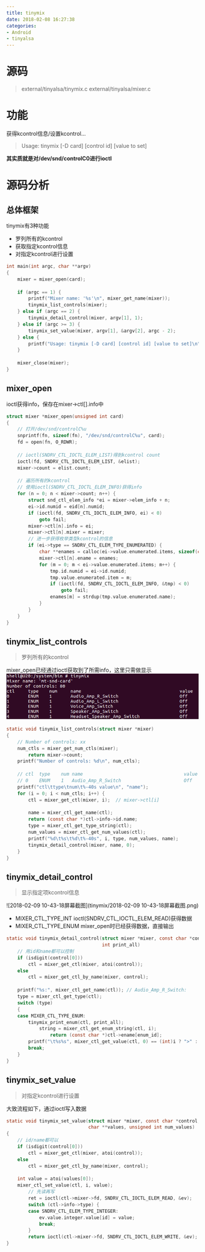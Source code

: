 ```yaml
---
title: tinymix
date: 2018-02-08 16:27:38
categories:
- Android
- tinyalsa
---
```

# 源码
> external/tinyalsa/tinymix.c
> external/tinyalsa/mixer.c

# 功能
获得kcontrol信息/设置kcontrol...
> Usage: tinymix \[-D card\] \[control id\] \[value to set\]

__其实质就是对/dev/snd/controlC0进行ioctl__
<!--more-->

# 源码分析
## 总体框架
tinymix有3种功能
* 罗列所有的kcontrol
* 获取指定kcontrol信息
* 对指定kcontrol进行设置

```c
int main(int argc, char **argv)
{
	mixer = mixer_open(card);

	if (argc == 1) {
		printf("Mixer name: '%s'\n", mixer_get_name(mixer));
		tinymix_list_controls(mixer);
	} else if (argc == 2) {
		tinymix_detail_control(mixer, argv[1], 1);
	} else if (argc >= 3) {
		tinymix_set_value(mixer, argv[1], &argv[2], argc - 2);
	} else {
		printf("Usage: tinymix [-D card] [control id] [value to set]\n");
	}

	mixer_close(mixer);
}
```

## mixer_open
ioctl获得info，保存在mixer->ctl[].info中

```c
struct mixer *mixer_open(unsigned int card)
{
	// 打开/dev/snd/controlC%u
	snprintf(fn, sizeof(fn), "/dev/snd/controlC%u", card);
	fd = open(fn, O_RDWR);
	
	// ioctl(SNDRV_CTL_IOCTL_ELEM_LIST)得到kcontrol count
	ioctl(fd, SNDRV_CTL_IOCTL_ELEM_LIST, &elist);
	mixer->count = elist.count;

	// 遍历所有的kcontrol
	// 使用ioctl(SNDRV_CTL_IOCTL_ELEM_INFO)获得info
	for (n = 0; n < mixer->count; n++) {
		struct snd_ctl_elem_info *ei = mixer->elem_info + n;
		ei->id.numid = eid[n].numid;
		if (ioctl(fd, SNDRV_CTL_IOCTL_ELEM_INFO, ei) < 0)
			goto fail;
		mixer->ctl[n].info = ei;
		mixer->ctl[n].mixer = mixer;
		// 进一步获得枚举类型kcontrol的信息
		if (ei->type == SNDRV_CTL_ELEM_TYPE_ENUMERATED) {
			char **enames = calloc(ei->value.enumerated.items, sizeof(char*));
			mixer->ctl[n].ename = enames;
			for (m = 0; m < ei->value.enumerated.items; m++) {
				tmp.id.numid = ei->id.numid;
				tmp.value.enumerated.item = m;
				if (ioctl(fd, SNDRV_CTL_IOCTL_ELEM_INFO, &tmp) < 0)
					goto fail;
				enames[m] = strdup(tmp.value.enumerated.name);
			}
		}
	}
}
```

## tinymix_list_controls
> 罗列所有的kcontrol

mixer_open已经通过ioctl获取到了所需info，这里只需做显示
![tinymix](tinymix/tinymix.png)

```c
static void tinymix_list_controls(struct mixer *mixer)
{
	// Number of controls: xx
	num_ctls = mixer_get_num_ctls(mixer);
		return mixer->count;
	printf("Number of controls: %d\n", num_ctls);

	// ctl	type	num	name                                     value
	// 0	ENUM	1	Audio_Amp_R_Switch                       Off
	printf("ctl\ttype\tnum\t%-40s value\n", "name");
	for (i = 0; i < num_ctls; i++) {
		ctl = mixer_get_ctl(mixer, i);	// mixer->ctl[i]

		name = mixer_ctl_get_name(ctl);
		return (const char *)ctl->info->id.name;
		type = mixer_ctl_get_type_string(ctl);
		num_values = mixer_ctl_get_num_values(ctl);
		printf("%d\t%s\t%d\t%-40s", i, type, num_values, name);
		tinymix_detail_control(mixer, name, 0);
	}
}
```

## tinymix_detail_control
> 显示指定项kcontrol信息

![2018-02-09 10-43-18屏幕截图](tinymix/2018-02-09 10-43-18屏幕截图.png)
*   MIXER_CTL_TYPE_INT
ioctl(SNDRV_CTL_IOCTL_ELEM_READ)获得数据
* MIXER_CTL_TYPE_ENUM
mixer_open时已经获得数据，直接输出

```c
static void tinymix_detail_control(struct mixer *mixer, const char *control,
                                   int print_all)
	// 用id和name都可以控制
	if (isdigit(control[0]))
		ctl = mixer_get_ctl(mixer, atoi(control));
	else
		ctl = mixer_get_ctl_by_name(mixer, control);

	printf("%s:", mixer_ctl_get_name(ctl));	// Audio_Amp_R_Switch:
	type = mixer_ctl_get_type(ctl);
	switch (type)
	{
	case MIXER_CTL_TYPE_ENUM:
		tinymix_print_enum(ctl, print_all);
			string = mixer_ctl_get_enum_string(ctl, i);
				return (const char *)ctl->ename[enum_id];
		printf("\t%s%s", mixer_ctl_get_value(ctl, 0) == (int)i ? ">" : "", string);
		break;
	}
}
```

## tinymix_set_value
> 对指定kcontrol进行设置

大致流程如下，通过ioctl写入数据
```c
static void tinymix_set_value(struct mixer *mixer, const char *control,
                              char **values, unsigned int num_values)
{
	// id/name都可以
	if (isdigit(control[0]))
		ctl = mixer_get_ctl(mixer, atoi(control));
	else
		ctl = mixer_get_ctl_by_name(mixer, control);

	int value = atoi(values[0]);
	mixer_ctl_set_value(ctl, i, value);
		// 先读再写
		ret = ioctl(ctl->mixer->fd, SNDRV_CTL_IOCTL_ELEM_READ, &ev);
		switch (ctl->info->type) {
		case SNDRV_CTL_ELEM_TYPE_INTEGER:
		    ev.value.integer.value[id] = value;
		    break;
		}
		return ioctl(ctl->mixer->fd, SNDRV_CTL_IOCTL_ELEM_WRITE, &ev);
}
```
